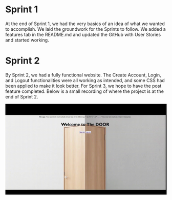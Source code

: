 # Sprint 1

At the end of Sprint 1, we had the very basics of an idea of what we wanted to accomplish. We laid the groundwork for the Sprints to follow. We added a features tab in the README.md and updated the GitHub with User Stories and started working.


# Sprint 2

By Sprint 2, we had a fully functional website. The Create Account, Login, and Logout functionalities were all working as intended, and some CSS had been applied to make it look better. For Sprint 3, we hope to have the post feature completed.
Below is a small recording of where the project is at the end of Sprint 2.

![Sprint 2 Gif](https://github.com/Intro-to-SE-lab-Spring-22/Group-4/blob/main/resources/TheDOORsusiso.gif)
